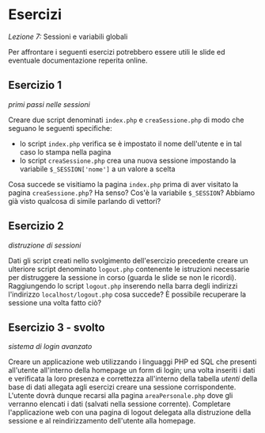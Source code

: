 Esercizi
===
_Lezione 7:_ Sessioni e variabili globali

Per affrontare i seguenti esercizi potrebbero essere utili le slide ed eventuale documentazione reperita online.

## Esercizio 1
_primi passi nelle sessioni_

Creare due script denominati `index.php` e `creaSessione.php` di modo che seguano le seguenti specifiche:

- lo script `index.php` verifica se è impostato il nome dell'utente e in tal caso lo stampa nella pagina
- lo script `creaSessione.php` crea una nuova sessione impostando la variabile `$_SESSION['nome']` a un valore a scelta

Cosa succede se visitiamo la pagina `index.php` prima di aver visitato la pagina `creaSessione.php`? Ha senso? Cos'è la variabile `$_SESSION`? Abbiamo già visto qualcosa di simile parlando di vettori?

## Esercizio 2
_distruzione di sessioni_

Dati gli script creati nello svolgimento dell'esercizio precedente creare un ulteriore script denominato `logout.php` contenente le istruzioni necessarie per distruggere la sessione in corso (guarda le slide se non le ricordi).
Raggiungendo lo script `logout.php` inserendo nella barra degli indirizzi l'indirizzo `localhost/logout.php` cosa succede? È possibile recuperare la sessione una volta fatto ciò?

## Esercizio 3 - svolto
_sistema di login avanzato_

Creare un applicazione web utilizzando i linguaggi PHP ed SQL che presenti all'utente all'interno della homepage un form di login; una volta inseriti i dati e verificata la loro presenza e correttezza all'interno della tabella _utenti_ della base di dati allegata agli esercizi creare una sessione corrispondente.
L'utente dovrà dunque recarsi alla pagina `areaPersonale.php` dove gli verranno elencati i dati (salvati nella sessione corrente).
Completare l'applicazione web con una pagina di logout delegata alla distruzione della sessione e al reindirizzamento dell'utente alla homepage.